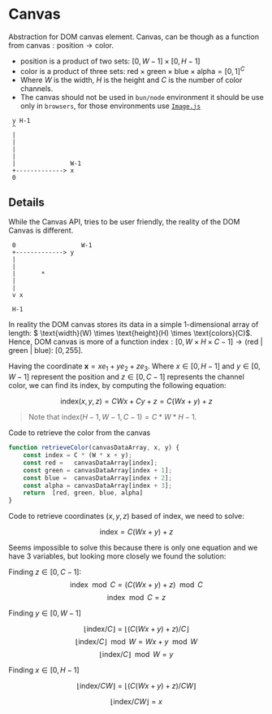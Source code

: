 # Canvas

Abstraction for DOM canvas element. Canvas, can be though as a function from $\text{canvas}: \text{position} \rightarrow \text{color}$. 

- $\text{position}$ is a product of two sets: $[0, W-1] \times [0, H-1]$
- $\text{color}$ is a product of three sets: $\text{red} \times \text{green} \times \text{blue} \times \text{alpha} = [0,1]^C$
- Where $W$ is the width, $H$ is the height and $C$ is the number of color channels.
- The canvas should not be used in `bun/node` environment it should be use only in `browsers`, for those environments use [`Image.js`](../Image/Image.js)

``` 
 y H-1
 ^ 
 |
 | 
 |
 |
 |               W-1
 +-------------> x
 0

```

## Details

While the Canvas API, tries to be user friendly, the reality of the DOM Canvas is different. 

``` 
 0                  W-1
 +-------------> y
 |
 |
 |       *
 |
 |
 v x

 H-1

```

In reality the DOM canvas stores its data in a simple 1-dimensional array of length: $ \text{width}(W) \times  \text{height}(H) \times \text{colors}(C)$. Hence, DOM canvas is more of a function $\text{index}: [0,W \times H \times C - 1] \rightarrow \text{(red | green | blue): }[0, 255]$.


Having the coordinate $\mathbf{x} = xe_1 + ye_2 + z e_3$. Where $x \in [0, H-1]$ and $y \in [0, W-1]$ represent the position and $z\in[0, C-1]$ represents the channel color, we can find its $\text{index}$, by computing the following equation:

$$\text{index}(x, y, z) = C W  x + Cy + z = C(Wx + y) + z$$

> Note that $\text{index}(H - 1, W - 1, C - 1) = C * W * H - 1$.

Code to retrieve the color from the canvas

```js
function retrieveColor(canvasDataArray, x, y) {
    const index = C * (W * x + y);
    const red =   canvasDataArray[index];
    const green = canvasDataArray[index + 1];
    const blue =  canvasDataArray[index + 2];
    const alpha = canvasDataArray[index + 3];
    return  [red, green, blue, alpha]
}
```

Code to retrieve coordinates $(x,y,z)$ based of $\text{index}$, we need to solve:

$$\text{index} = C(Wx + y) + z$$

Seems impossible to solve this because there is only one equation and we have 3 variables, but looking more closely we found the solution:

Finding $z \in [0, C-1]$:
$$\text{index} \mod C = (C(Wx+y)+z) \mod C $$
$$\text{index} \mod C = z $$

Finding $y \in [0, W-1]$

$$\lfloor \text{index} / C \rfloor = \lfloor(C(Wx+y)+z) / C \rfloor$$
$$\lfloor \text{index} / C \rfloor \mod W = Wx+y \mod W$$
$$\lfloor \text{index} / C \rfloor \mod W = y$$

Finding $x \in [0, H-1]$

$$\lfloor \text{index} / CW \rfloor = \lfloor(C(Wx+y)+z) / CW \rfloor$$

$$\lfloor \text{index} / CW \rfloor = x$$

